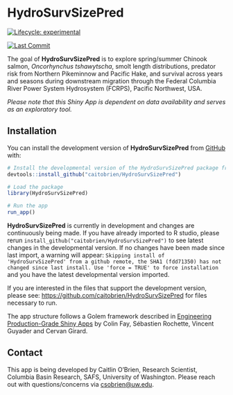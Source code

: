 
<!-- README.md is generated from README.Rmd. Please edit that file -->

# HydroSurvSizePred

<!-- badges: start -->

[![Lifecycle:
experimental](https://img.shields.io/badge/lifecycle-experimental-orange.svg)](https://lifecycle.r-lib.org/articles/stages.html#experimental)
<!-- badges: end -->

<!-- lastcommit: start -->

[![Last
Commit](https://img.shields.io/github/last-commit/caitobrien/HydroSurvSizePred)](https://github.com/caitobrien/HydroSurvSizePred/commits/main)
<!-- lastcommit: end -->

The goal of **HydroSurvSizePred** is to explore spring/summer Chinook
salmon, *Oncorhynchus tshawytscha*, smolt length distributions, predator
risk from Northern Pikeminnow and Pacific Hake, and survival across
years and seasons during downstream migration through the Federal
Columbia River Power System Hydrosystem (FCRPS), Pacific Northwest, USA.

*Please note that this Shiny App is dependent on data availability and
serves as an exploratory tool.*

## Installation

You can install the development version of **HydroSurvSizePred** from
[GitHub](https://github.com/) with:

``` r
# Install the developmental version of the HydroSurvSizePred package from GitHub
devtools::install_github("caitobrien/HydroSurvSizePred")

# Load the package
library(HydroSurvSizePred)

# Run the app
run_app()
```

**HydroSurvSizePred** is currently in development and changes are
continuously being made. If you have already imported to R studio,
please rerun `install_github("caitobrien/HydroSurvSizePred")` to see
latest changes in the developmental version. If no changes have been
made since last import, a warning will appear:
`Skipping install of 'HydroSurvSizePred' from a github remote, the SHA1 (fdd71350) has not changed since last install. Use 'force = TRUE' to force installation`
and you have the latest developmental version imported.

If you are interested in the files that support the development version,
please see: <https://github.com/caitobrien/HydroSurvSizePred> for files
necessary to run.

The app structure follows a Golem framework described in [Engineering
Production-Grade Shiny
Apps](https://engineering-shiny.org/setting-up-for-success.html) by
Colin Fay, Sébastien Rochette, Vincent Guyader and Cervan Girard.

## Contact

This app is being developed by Caitlin O’Brien, Research Scientist,
Columbia Basin Research, SAFS, University of Washington. Please reach
out with questions/concerns via <csobrien@uw.edu>.
